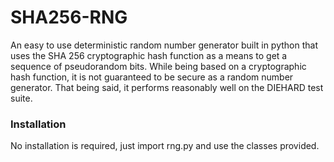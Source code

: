 # SHA256-RNG

An easy to use deterministic random number generator built in python that uses the SHA 256 cryptographic hash function as a means to get a sequence of pseudorandom bits. While being based on a cryptographic hash function, it is not guaranteed to be secure as a random number generator. That being said, it performs reasonably well on the DIEHARD test suite. 

### Installation

No installation is required, just import rng.py and use the classes provided.

